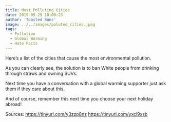 ```yaml
---
title: Most Polluting Cities
date: 2019-05-25 10:00:23
author: 'Toasted Buns'
image: ../../images/poluted_cities.jpeg
tags:
  - Pollution
  - Global Warming
  - Hate Facts
---
```


Here’s a list of the cities that cause the most environmental pollution.

As you can clearly see, the solution is to ban White people from drinking through straws and owning SUVs.

Next time you have a conversation with a global warming supporter just ask them if they care about this.


And of course, remember this next time you choose your next holiday abroad!


<script async src="//pagead2.googlesyndication.com/pagead/js/adsbygoogle.js"></script><ins class="adsbygoogle" style="display:block; text-align:center;"  data-ad-layout="in-article"  data-ad-format="fluid"  data-ad-client="ca-pub-2164900147810573"  data-ad-slot="8817307412"></ins><script>(adsbygoogle = window.adsbygoogle || []).push({});</script>

Sources:
https://tinyurl.com/y3zzp8nz
https://tinyurl.com/yxcl9xsb
